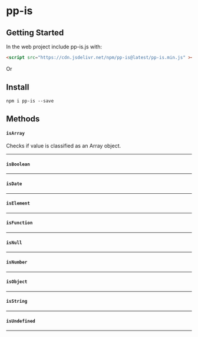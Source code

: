 # pp-is

## Getting Started

In the web project include pp-is.js with:

```html
<script src="https://cdn.jsdelivr.net/npm/pp-is@latest/pp-is.min.js" ></script>
```

Or

## Install

```console
npm i pp-is --save
```
## Methods

#### `isArray`

Checks if value is classified as an Array object.

---
#### `isBoolean`
---
#### `isDate`
---
#### `isElement`
---
#### `isFunction`
---
#### `isNull`
---
#### `isNumber`
---
#### `isObject`
---
#### `isString`
---
#### `isUndefined`
---
